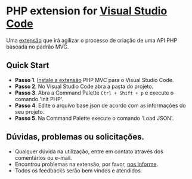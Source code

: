 # PHP extension for [Visual Studio Code](https://code.visualstudio.com/)

Uma [extensão](https://marketplace.visualstudio.com/items?itemName=ReenyeLima.mvc-php) que irá agilizar o processo de criação de uma API PHP baseada no padrão MVC.

## Quick Start 

-   **Passo 1**. [Instale a extensão](https://marketplace.visualstudio.com/items?itemName=ReenyeLima.mvc-php) PHP MVC para o Visual Studio Code.
-   **Passo 2**. No Visual Studio Code abra a pasta do projeto.
-   **Passo 3**. Abra a Command Palette `Ctrl + Shift + p` e execute o comando 'Init PHP'.
-   **Passo 4**. Edite o arquivo base.json de acordo com as informações do seu projeto.
-   **Passo 5**. Na Command Palette execute o comando 'Load JSON'.

## Dúvidas, problemas ou solicitações.

-   Qualquer dúvida na utilização, entre em contato através dos comentários ou e-mail.
-   Encontrou problemas na extensão, por favor, [nos informe](https://github.com/ReenyeLima/mvc-php).
-   Todos os feedbacks serão bem vindos e atendidos.

